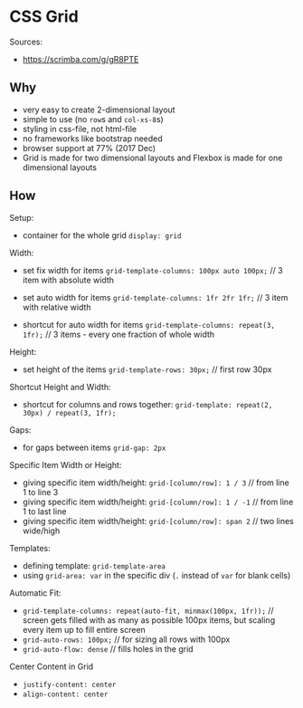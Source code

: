 # CSS Grid

Sources:

* https://scrimba.com/g/gR8PTE

## Why

* very easy to create 2-dimensional layout
* simple to use (no `row`s and `col-xs-8`s)
* styling in css-file, not html-file
* no frameworks like bootstrap needed
* browser support at 77% (2017 Dec)
* Grid is made for two dimensional layouts and Flexbox is made for one dimensional layouts

## How

Setup:

* container for the whole grid `display: grid`

Width:

* set fix width for items `grid-template-columns: 100px auto 100px;` // 3 item with absolute width

* set auto width for items `grid-template-columns: 1fr 2fr 1fr;` // 3 item with relative width

* shortcut for auto width for items `grid-template-columns: repeat(3, 1fr);` // 3 items - every one fraction of whole width

Height:

* set height of the items `grid-template-rows: 30px;` // first row 30px

Shortcut Height and Width:

* shortcut for columns and rows together: `grid-template: repeat(2, 30px) / repeat(3, 1fr);`

Gaps:

* for gaps between items `grid-gap: 2px`

Specific Item Width or Height:

* giving specific item width/height: `grid-[column/row]: 1 / 3` // from line 1 to line 3
* giving specific item width/height: `grid-[column/row]: 1 / -1` // from line 1 to last line
* giving specific item width/height: `grid-[column/row]: span 2` // two lines wide/high

Templates:

* defining template: `grid-template-area`
* using `grid-area: var` in the specific div (`.` instead of `var` for blank cells)

Automatic Fit:

* `grid-template-columns: repeat(auto-fit, minmax(100px, 1fr));` // screen gets filled with as many as possible 100px items, but scaling every item up to fill entire screen
*  `grid-auto-rows: 100px;` // for sizing all rows with 100px
* `grid-auto-flow: dense` // fills holes in the grid

Center Content in Grid

* `justify-content: center`
* `align-content: center`
